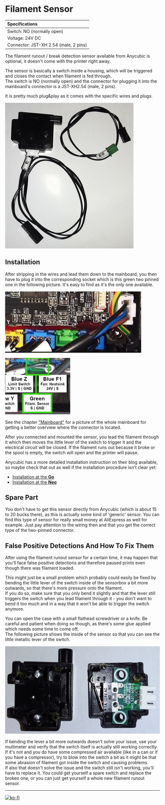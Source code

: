 <link rel=”manifest” href=”docs/manifest.webmanifest”>

# Filament Sensor

| Specifications |
|:---------------|
| Switch: NO (normally open) |
| Voltage: 24V DC |
| Connector: JST-XH 2.54 (male, 2 pins) |  


The filament runout / break detection sensor available from Anycubic is optional, it doesn't come with the printer right away.  

The sensor is basically a switch inside a housing, which will be triggered and closes the contact when filament is fed through.  
The switch is NO (normally open) and the connector for plugging it into the mainboard's connector is a JST-XH2.54 (male, 2 pins).  

It is pretty much plug&play as it comes with the specific wires and plugs.   

![Filament runout sensor](../assets/images/fil_sensor_web.jpg)  


## Installation  

After stripping in the wires and lead them down to the mainboard, you then have to plug it into the corresponding socket which is this green two pinned one in the following picture. It's easy to find as it's the only one available.  

![Connector for the filament sensor](../assets/images/filament_sensor_mb-socket_web.jpg)  

![Zoomed connector](../assets/images/fil_sen_connector.png)  

See the chapter ["Mainboard"](mainboard.md#trigorilla-v_306-stock) for a picture of the whole mainboard for getting a better overview where the connector is located.  

After you connected and mounted the sensor, you lead the filament through it which then moves the little lever of the switch to trigger it and the electrical circuit will be closed. If the filament runs out because it broke or the spool is empty, the switch will open and the printer will pause.  

Anycubic has a more detailed installation instruction on their blog available, so maybe check that out as well if the installation procedure isn't clear yet:  

- [Installation at the **Go**](https://www.anycubic.com/blogs/3d-printing-guides/how-to-install-filament-runout-sensor-for-anycubic-kobra-go)  
- [Installation at the **Neo**](https://www.anycubic.com/blogs/3d-printing-guides/filament-sensor-upgrade-for-anycubic-kobra-neo)  


## Spare Part

You don't have to get this sensor directly from Anycubic (which is about 15 to 20 bucks there), as this is actually some kind of 'generic' sensor. You can find this type of sensor for really small money at AliExpress as well for example. Just pay attention to the wiring then and that you get the correct type of the two-pinned connector.    

  
## False Positive Detections And How To Fix Them 

After using the filament runout sensor for a certain time, it may happen that you'll face false positive detections and therefore paused prints even though there was filament loaded.  
   
This might just be a small problem which probably could easily be fixed by bending the little lever of the switch inside of the sensorbox a bit more outwards, so that there's more pressure onto the filament.  
If you do so, make sure that you only bend it slightly and that the lever still triggers the switch when you lead filament through it - you don't want to bend it too much and in a way that it won't be able to trigger the switch anymore.   

You can open the case with a small flathead screwdriver or a knife. Be careful and patient when doing so though, as there's some glue applied which needs some time to come off.  
The following picture shows the inside of the sensor so that you can see the little metallic lever of the switch.  
    
![Filament runout sensor opened](../assets/images/fil-sensor_open_web.jpg)  
    

If bending the lever a bit more outwards doesn't solve your issue, use your multimeter and verify that the switch itself is actually still working correctly. If it's not and you do have some compressed air available (like in a can or if you have a compressor), try to blow into the switch a bit as it might be that some abrasion of filament got inside the switch and causing problems.  
If also that doesn't solve the issue and the switch still isn't working, you'll have to replace it. You could get yourself a spare switch and replace the broken one, or you can just get yourself a whole new filament runout sensor.      

---

[![ko-fi](https://ko-fi.com/img/githubbutton_sm.svg)](https://ko-fi.com/U6U5NPB51)  
  


